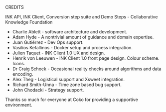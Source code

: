 CREDITS

INK API, INK Client, Conversion step suite and Demo Steps - Collaborative Knowledge Foundation

- Charlie Ablett - software architecture and development.
- Adam Hyde - A nontrivial amount of guidance and domain expertise.
- Juan Gutiérrez - Dev Ops support.
- Vasilios Kefallinos - Docker setup and process integration.
- Julien Taquet - INK Client 1.0 UX and design.
- Henrik von Leeuwen - INK Client 1.0 front page design. Colour scheme. Icons.
- Dr Craig Schock - Occasional reality checks around algorithms and data encoding.
- Alex Theg - Logistical support and Xsweet integration.
- Richard Smith-Unna - Time zone based bug support.
- John Chodacki - Strategy support.

Thanks so much for everyone at Coko for providing a supportive environment.